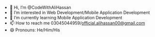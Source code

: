 - 👋 Hi, I’m @CodeWithAliHassan
- 👀 I’m interested in Web Development/Mobile Application Development 
- 🌱 I’m currently learning Mobile Application Development
- 📫 How to reach me 03045044959/official.alihassan00@gmail.com
- 😄 Pronouns: He/Him/His

<!---
CodeWithAliHassan/CodeWithAliHassan is a ✨ special ✨ repository because its `README.md` (this file) appears on your GitHub profile.
You can click the Preview link to take a look at your changes.
--->
